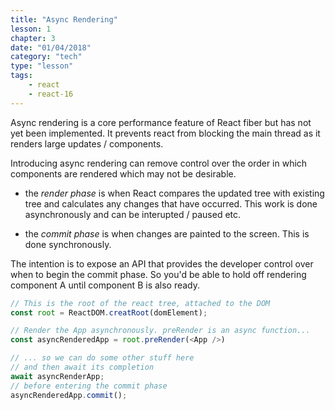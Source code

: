```yaml
---
title: "Async Rendering"
lesson: 1
chapter: 3
date: "01/04/2018"
category: "tech"
type: "lesson"
tags:
    - react
    - react-16
---
```


Async rendering is a core performance feature of React fiber but has not yet been implemented. It prevents react from blocking the main thread as it renders large updates / components.

Introducing async rendering can remove control over the order in which components are rendered which may not be desirable.

* the *render phase* is when React compares the updated tree with existing tree and calculates any changes that have occurred. This work is done asynchronously and can be interupted / paused etc.

* the *commit phase* is when changes are painted to the screen. This is done synchronously.

The intention is to expose an API that provides the developer control over when to begin the commit phase. So you'd be able to hold off rendering component A until component B is also ready.

```javascript
// This is the root of the react tree, attached to the DOM
const root = ReactDOM.creatRoot(domElement);

// Render the App asynchronously. preRender is an async function...
const asyncRenderedApp = root.preRender(<App />)

// ... so we can do some other stuff here
// and then await its completion
await asyncRenderApp;
// before entering the commit phase
asyncRenderedApp.commit();
```